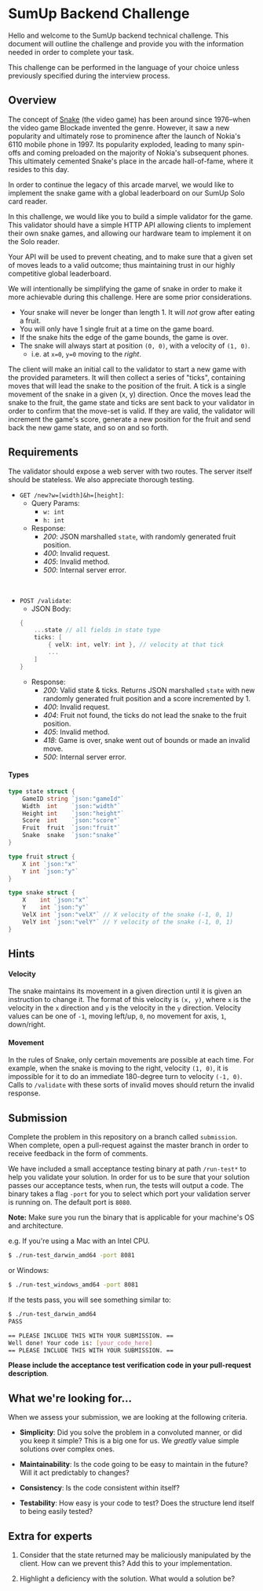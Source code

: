 # SumUp Backend Challenge

Hello and welcome to the SumUp backend technical challenge. This document will
outline the challenge and provide you with the information needed in order to
complete your task.

This challenge can be performed in the language of your choice unless previously
specified during the interview process. 

## Overview

The concept of [Snake](https://en.wikipedia.org/wiki/Snake_(video_game_genre))
(the video game) has been around since 1976–when the video game Blockade
invented the genre. However, it saw a new popularity and ultimately rose to
prominence after the launch of Nokia's 6110 mobile phone in 1997. Its popularity
exploded, leading to many spin-offs and coming preloaded on the majority of
Nokia's subsequent phones. This ultimately cemented Snake's place in the arcade
hall-of-fame, where it resides to this day.

In order to continue the legacy of this arcade marvel, we would like to
implement the snake game with a global leaderboard on our SumUp Solo card
reader.

In this challenge, we would like you to build a simple validator for the game.
This validator should have a simple HTTP API allowing clients to implement their
own snake games, and allowing our hardware team to implement it on the Solo
reader.

Your API will be used to prevent cheating, and to make sure that a given set of
moves leads to a valid outcome; thus maintaining trust in our highly competitive
global leaderboard.

We will intentionally be simplifying the game of snake in order to make it more
achievable during this challenge. Here are some prior considerations.

- Your snake will never be longer than length 1. It will *not* grow after eating
    a fruit.
- You will only have 1 single fruit at a time on the game board.
- If the snake hits the edge of the game bounds, the game is over.
- The snake will always start at position `(0, 0)`, with a velocity of `(1, 0)`.
    - i.e. at `x=0`, `y=0` moving to the *right*.

The client will make an initial call to the validator to start a new game with
the provided parameters. It will then collect a series of "ticks", containing
moves that will lead the snake to the position of the fruit. A tick is a single
movement of the snake in a given (x, y) direction. Once the moves lead the snake
to the fruit, the game state and ticks are sent back to your validator in order
to confirm that the move-set is valid. If they are valid, the validator will
increment the game's score, generate a new position for the fruit and send back
the new game state, and so on and so forth.

## Requirements

The validator should expose a web server with two routes. The server itself
should be stateless. We also appreciate thorough testing.

- `GET /new?w=[width]&h=[height]`:
    - Query Params:
        - `w: int`
        - `h: int`
    - Response:
        - *200*: JSON marshalled `state`, with randomly generated fruit
            position.
        - *400*: Invalid request.
        - *405*: Invalid method.
        - *500*: Internal server error.

<br />

- `POST /validate`: 
    - JSON Body:
    ```go
    {
        ...state // all fields in state type
        ticks: [
            { velX: int, velY: int }, // velocity at that tick
            ...
        ]
    }
    ```
    - Response:
        - *200*: Valid state & ticks. Returns JSON marshalled `state` with new
            randomly generated fruit position and a score incremented by 1.
        - *400*: Invalid request.
        - *404*: Fruit not found, the ticks do not lead the snake to the fruit
            position.
        - *405*: Invalid method.
        - *418*: Game is over, snake went out of bounds or made an invalid move. 
        - *500*: Internal server error.

#### Types
```go
type state struct {
	GameID string `json:"gameId"`
	Width  int    `json:"width"`
	Height int    `json:"height"`
	Score  int    `json:"score"`
	Fruit  fruit  `json:"fruit"`
	Snake  snake  `json:"snake"`
}

type fruit struct {
	X int `json:"x"`
	Y int `json:"y"`
}

type snake struct {
	X    int `json:"x"`
	Y    int `json:"y"`
	VelX int `json:"velX"` // X velocity of the snake (-1, 0, 1)
	VelY int `json:"velY"` // Y velocity of the snake (-1, 0, 1)
}
```

## Hints

#### Velocity

The snake maintains its movement in a given direction until it is given an
instruction to change it. The format of this velocity is `(x, y)`, where `x` is
the velocity in the `x` direction and `y` is the velocity in the `y` direction.
Velocity values can be one of `-1`, moving left/up, `0`, no movement for axis,
`1`, down/right. 

#### Movement

In the rules of Snake, only certain movements are possible at each time. For
example, when the snake is moving to the right, velocity `(1, 0)`, it is
impossible for it to do an immediate 180-degree turn to velocity `(-1, 0)`.
Calls to `/validate` with these sorts of invalid moves should return the invalid
response. 

## Submission

Complete the problem in this repository on a branch called `submission`. When
complete, open a pull-request against the master branch in order to receive
feedback in the form of comments.

We have included a small acceptance testing binary at path `/run-test*` to help
you validate your solution. In order for us to be sure that your solution passes
our acceptance tests, when run, the tests will output a code. The binary takes a
flag `-port` for you to select which port your validation server is running on.
The default port is `8080`.

**Note:** Make sure you run the binary that is applicable for your machine's OS
and architecture.

e.g. If you're using a Mac with an Intel CPU.
```bash
$ ./run-test_darwin_amd64 -port 8081
```

or Windows:
```bash
$ ./run-test_windows_amd64 -port 8081
```

If the tests pass, you will see something similar to:

```bash
$ ./run-test_darwin_amd64
PASS

== PLEASE INCLUDE THIS WITH YOUR SUBMISSION. ==
Well done! Your code is: [your_code_here] 
== PLEASE INCLUDE THIS WITH YOUR SUBMISSION. ==
```

**Please include the acceptance test verification code in your pull-request
description**.

## What we're looking for...

When we assess your submission, we are looking at the following criteria.

- **Simplicity**: Did you solve the problem in a convoluted manner, or did you
    keep it simple? This is a big one for us. We *greatly* value simple
    solutions over complex ones.

- **Maintainability**: Is the code going to be easy to maintain in the future?
    Will it act predictably to changes?

- **Consistency**: Is the code consistent within itself?

- **Testability**: How easy is your code to test? Does the structure lend itself
    to being easily tested?

## Extra for experts

1. Consider that the state returned may be maliciously manipulated by the
   client. How can we prevent this? Add this to your implementation.

2. Highlight a deficiency with the solution. What would a solution be?
